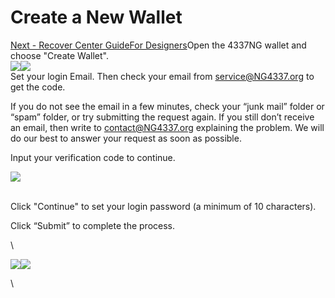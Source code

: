 # Create a New Wallet

[Next - Recover Center GuideFor Designers](https://app.gitbook.com/o/lXEOkow8LrPEj07ivybO/s/gXuI2iMBk8UuefNBr22U/\~/changes/6/recover-center-guide/for-designers)Open the 4337NG wallet and choose "Create Wallet".\
![](https://lh5.googleusercontent.com/gtfc3cbonAv97wcxsJa7dCSjTukNXVdYdYd92eYxuE1o59lFsJbxu-1Cj\_Kkbyo4mEhnjfgRKk0vSjOKBJ\_IfCFB\_D1QGe5Wo5ytSI-3oM1HzT-rn8RUGTnicfEBoUw61dQ9JMu\_oFN3IVRvM2OILWI)![](https://lh5.googleusercontent.com/9vfn6X2gzWKub8XxIAoFeVFsmc3-iEWsPFRDtbyYomC4DE-NalFDNtuN\_taoah1CsGA3HY4oiLFv6CMiBwQBnF4OxLJMkvEM736IN5x\_N4TV6pGtOG5GC5U95dOvQfH9ad66HBtApp\_2nXi8OAMoMfs)\
Set your login Email. Then check your email from [service@NG4337.org](mailto:service@NG4337.org) to get the code.

&#x20;If you do not see the email in a few minutes, check your “junk mail” folder or “spam” folder, or try submitting the request again. If you still don’t receive an email, then write to contact@NG4337.org explaining the problem. We will do our best to answer your request as soon as possible.



Input your verification code to continue.&#x20;

![](https://lh4.googleusercontent.com/is4\_41EtC\_K8pCC3Da0KO13htXqQdYe1Od8Z9LJeDFNaOjXEQ5lHoK0lJUoJL3KqF-7WhCGg-GRZfJCmX0E5JZLUOMXjQnPBCW35p2dh\_HUuwc4pQ39DOIAA5Mx5cd8I\_5g6UUXMWbHbOulWgOSxJTY)

\
Click "Continue" to set your login password (a minimum of 10 characters).&#x20;

Click “Submit” to complete the process.

\


![](https://lh5.googleusercontent.com/OV0jhEEANgpPrZ0WacsDa3xYfXjIdNGghj9Dywksn3k789iLOiDHU9gnX2PLKr7YtYmO142Qr\_BrzXsubXyLxNcIidW2aSgF88HuYkVNUe0gBAE0RJPAb6Lrf1OLTQ8NsrTQSnenoSq2\_MPBfV8Y4LA)![](https://lh4.googleusercontent.com/vxUrSed1\_PqnmDt\_T1qaiJ0dzM9vttNuS0ryjOhxsxesONFWqS-jajI30o2PZIMPhW8-XdGmVnVxAU6lm9SW98vuZDlzL7Op3FbCqtdbNryboQhg9JUQ1gplZoTgdd7p4rGQrH6t\_hxnZ7-OWC55Z-s)

\
